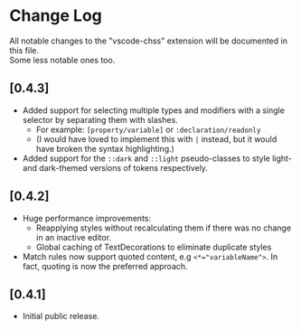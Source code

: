 # Change Log

All notable changes to the "vscode-chss" extension will be documented in this file.  
Some less notable ones too.

## [0.4.3]
- Added support for selecting multiple types and modifiers with a single selector by separating them with slashes.
  * For example: `[property/variable]` or `:declaration/readonly`
  * (I would have loved to implement this with `|` instead, but it would have broken the syntax highlighting.)
- Added support for the `::dark` and `::light` pseudo-classes to style light- and dark-themed versions of tokens respectively.
## [0.4.2]
- Huge performance improvements:
  * Reapplying styles without recalculating them if there was no change in an inactive editor.
  * Global caching of TextDecorations to eliminate duplicate styles
- Match rules now support quoted content, e.g `<*="variableName">`. In fact, quoting is now the preferred approach.
## [0.4.1]
- Initial public release.
